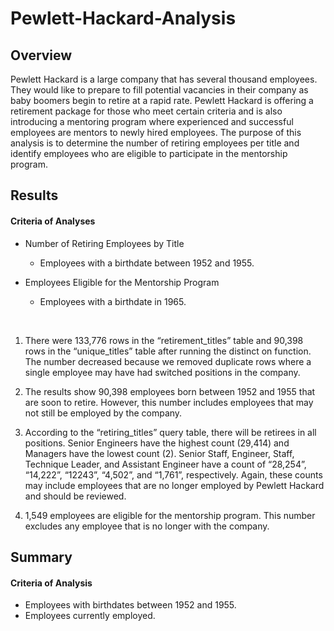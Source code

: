 # Pewlett-Hackard-Analysis

## Overview
Pewlett Hackard is a large company that has several thousand employees. They would like to prepare to fill potential vacancies in their company as baby boomers begin to retire at a rapid rate. Pewlett Hackard is offering a retirement package for those who meet certain criteria and is also introducing a mentoring program where experienced and successful employees are mentors to newly hired employees. The purpose of this analysis is to determine the number of retiring employees per title and identify employees who are eligible to participate in the mentorship program.


## Results
#### Criteria of Analyses
- Number of Retiring Employees by Title
  - Employees with a birthdate between 1952 and 1955.

- Employees Eligible for the Mentorship Program
  - Employees with a birthdate in 1965.
<br>

1. There were 133,776 rows in the “retirement_titles” table and 90,398 rows in the “unique_titles” table after running the distinct on function. The number decreased because we removed duplicate rows where a single employee may have had switched positions in the company.

2. The results show 90,398 employees born between 1952 and 1955 that are soon to retire. However, this number includes employees that may not still be employed by the company.

3. According to the “retiring_titles” query table, there will be retirees in all positions. Senior Engineers have the highest count (29,414) and Managers have the lowest count (2). Senior Staff, Engineer, Staff, Technique Leader, and Assistant Engineer have a count of “28,254”, “14,222”, “12243”, “4,502”, and “1,761”, respectively. Again, these counts may include employees that are no longer employed by Pewlett Hackard and should be reviewed.

4. 1,549 employees are eligible for the mentorship program. This number excludes any employee that is no longer with the company.

## Summary
#### Criteria of Analysis
- Employees with birthdates between 1952 and 1955.
-	Employees currently employed.

